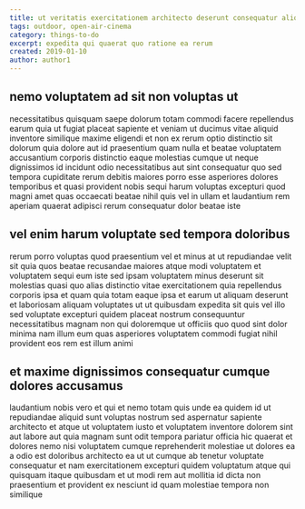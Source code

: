 ```yaml
---
title: ut veritatis exercitationem architecto deserunt consequatur aliquam article 2054
tags: outdoor, open-air-cinema
category: things-to-do
excerpt: expedita qui quaerat quo ratione ea rerum
created: 2019-01-10
author: author1
---
```


## nemo voluptatem ad sit non voluptas ut

necessitatibus quisquam saepe dolorum totam commodi facere repellendus earum quia ut fugiat placeat sapiente et veniam ut ducimus vitae aliquid inventore similique maxime eligendi et non ex rerum optio distinctio sit dolorum quia dolore aut id praesentium quam nulla et beatae voluptatem accusantium corporis distinctio eaque molestias cumque ut neque dignissimos id incidunt odio necessitatibus aut sint consequatur quo sed tempora cupiditate rerum debitis maiores porro esse asperiores dolores temporibus et quasi provident nobis sequi harum voluptas excepturi quod magni amet quas occaecati beatae nihil quis vel in ullam et laudantium rem aperiam quaerat adipisci rerum consequatur dolor beatae iste

## vel enim harum voluptate sed tempora doloribus

rerum porro voluptas quod praesentium vel et minus at ut repudiandae velit sit quia quos beatae recusandae maiores atque modi voluptatem et voluptatem sequi eum iste sed ipsam voluptatem minus deserunt sit molestias quasi quo alias distinctio vitae exercitationem quia repellendus corporis ipsa et quam quia totam eaque ipsa et earum ut aliquam deserunt et laboriosam aliquam voluptates ut ut quibusdam expedita sit quis vel illo sed voluptate excepturi quidem placeat nostrum consequuntur necessitatibus magnam non qui doloremque ut officiis quo quod sint dolor minima nam illum eum quas asperiores voluptatem commodi fugiat nihil provident eos rem est illum animi

## et maxime dignissimos consequatur cumque dolores accusamus

laudantium nobis vero et qui et nemo totam quis unde ea quidem id ut repudiandae aliquid sunt voluptas nostrum sed aspernatur sapiente architecto et atque ut voluptatem iusto et voluptatem inventore dolorem sint aut labore aut quia magnam sunt odit tempora pariatur officia hic quaerat et dolores nemo nisi voluptatem cumque reprehenderit molestiae ut dolores ea a odio est doloribus architecto ea ut ut cumque ab tenetur voluptate consequatur et nam exercitationem excepturi quidem voluptatum atque qui quisquam itaque quibusdam et ut modi rem aut mollitia id dicta non praesentium et provident ex nesciunt id quam molestiae tempora non similique

